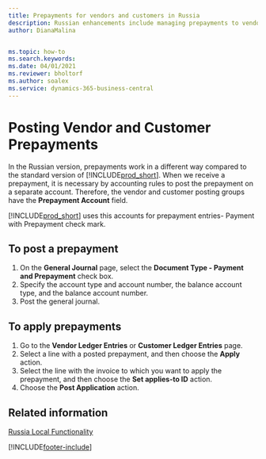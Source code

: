 ```yaml
---
title: Prepayments for vendors and customers in Russia
description: Russian enhancements include managing prepayments to vendors and from customers.
author: DianaMalina


ms.topic: how-to
ms.search.keywords:
ms.date: 04/01/2021
ms.reviewer: bholtorf
ms.author: soalex
ms.service: dynamics-365-business-central
---
```


# Posting Vendor and Customer Prepayments

In the Russian version, prepayments work in a different way compared to the standard version of [!INCLUDE[prod_short](../../includes/prod_short.md)]. When we receive a prepayment, it is necessary by accounting rules to post the prepayment on a separate account. Therefore, the vendor and customer posting groups have the **Prepayment Account** field.

[!INCLUDE[prod_short](../../includes/prod_short.md)] uses this accounts for prepayment entries- Payment with Prepayment check mark.

## To post a prepayment

1. On the **General Journal** page, select the **Document Type - Payment and Prepayment** check box.
2. Specify the account type and account number, the balance account type, and the balance account number.
3. Post the general journal.

## To apply prepayments

1. Go to the **Vendor Ledger Entries** or **Customer Ledger Entries** page.
2. Select a line with a posted prepayment, and then choose the **Apply** action.
4. Select the line with the invoice to which you want to apply the prepayment, and then choose the **Set applies-to ID** action.
6. Choose the **Post Application** action.

## Related information

[Russia Local Functionality](russia-local-functionality.md)  


[!INCLUDE[footer-include](../../includes/footer-banner.md)]

